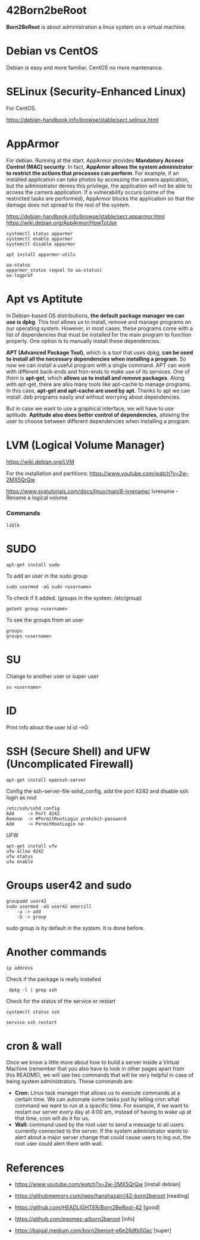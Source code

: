 # 42Born2beRoot

**Born2BeRoot** is about administration a linux system on a virtual machine.

# Debian vs CentOS
Debian is easy and more familiar. CentOS no more mantenance.

# SELinux (Security-Enhanced Linux)
For CentOS.

https://debian-handbook.info/browse/stable/sect.selinux.html

# AppArmor
For debian. Running at the  start.
AppArmor provides **Mandatory Access Control (MAC) security**. In fact, **AppAmor allows the system administrator to restrict the actions that processes can perform**. For example, if an installed application can take photos by accessing the camera application, but the administrator denies this privilege, the application will not be able to access the camera application. If a vulnerability occurs (some of the restricted tasks are performed), AppArmor blocks the application so that the damage does not spread to the rest of the system.<br>

https://debian-handbook.info/browse/stable/sect.apparmor.html
https://wiki.debian.org/AppArmor/HowToUse

	systemctl status apparmor
	systemctl enable apparmor
	systemctl disable apparmor
	
	apt install apparmor-utils
	
	aa-status 
	apparmor_status (equal to aa-status)
	aa-logprof


# Apt vs Aptitute
In Debian-based OS distributions, **the default package manager we can use is dpkg**. This tool allows us to install, remove and manage programs on our operating system. However, in most cases, these programs come with a list of dependencies that must be installed for the main program to function properly. One option is to manually install these dependencies. 

**APT (Advanced Package Tool)**, which is a tool that uses dpkg, **can be used to install all the necessary dependencies when installing a program**. So now we can install a useful program with a single command.
APT can work with different back-ends and fron-ends to make use of its services. One of them is **apt-get**, which **allows us to install and remove packages**. Along with apt-get, there are also many tools like apt-cache to manage programs. In this case, **apt-get and apt-cache are used by apt**. Thanks to apt we can install .deb programs easily and without worrying about dependencies. 

But in case we want to use a graphical interface, we will have to use aptitude. **Aptitude also does better control of dependencies**, allowing the user to choose between different dependencies when installing a program.


# LVM (Logical Volume Manager)
https://wiki.debian.org/LVM

For the installation and partitions:
https://www.youtube.com/watch?v=2w-2MX5QrQw 	

https://www.systutorials.com/docs/linux/man/8-lvrename/
	 lvrename - Rename a logical volume

### Commands
	lsblk

# SUDO
	apt-get install sudo

To add an user in the sudo group

	sudo usermod -aG sudo <username>

To check if it added. (groups in the system: /etc/group)

	getent group <username>

To see the groups from an user

	groups
	groups <username>

# SU
Change to another user or super user
	
	su <username>


# ID
Print info about the user
	id <username>
	id -nG <username>

# SSH (Secure Shell) and UFW (Uncomplicated Firewall)

	apt-get install openssh-server

Config the ssh-server-file sshd_config, add the port 4242 and disable ssh login as root

	/etc/ssh/sshd_config
	Add		-> Port 4242
	Remove 	-> #PermitRootLogin prohibit-password
	Add		-> PermitRootLogin no

UFW

	apt-get install ufw
	ufw allow 4242
	ufw status
	ufw enable


# Groups user42 and sudo

	groupadd user42
	sudo usermod -aG user42 amorcill
		-a -> add
		-G -> group

sudo group is by default in the system. It is done before.


# Another commands

	ip address
	
Check if the package is really installed

	 dpkg -l | grep ssh

Check for the status of the service or restart

	systemctl status ssh
	
	service ssh restart


# cron & wall
Once we know a little more about how to build a server inside a Virtual Machine (remember that you also have to look in other pages apart from this README), we will see two commands that will be very helpful in case of being system administrators. These commands are:
- **Cron:** Linux task manager that allows us to execute commands at a certain time. We can automate some tasks just by telling cron what command we want to run at a specific time. For example, if we want to restart our server every day at 4:00 am, instead of having to wake up at that time, cron will do it for us.
- **Wall:** command used by the root user to send a message to all users currently connected to the server. If the system administrator wants to alert about a major server change that could cause users to log out, the root user could alert them with wall. 

# References
- https://www.youtube.com/watch?v=2w-2MX5QrQw 				[install debian]
  
- https://githubmemory.com/repo/hanshazairi/42-born2beroot	[reading]

- https://github.com/HEADLIGHTER/Born2BeRoot-42				[good]

- https://github.com/pgomez-a/born2beroot					[info]

- https://baigal.medium.com/born2beroot-e6e26dfb50ac		[super]
  